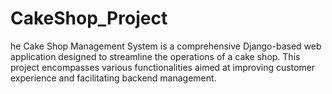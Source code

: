 # CakeShop_Project
he Cake Shop Management System is a comprehensive Django-based web application designed to streamline the operations of a cake shop. This project encompasses various functionalities aimed at improving customer experience and facilitating backend management.
